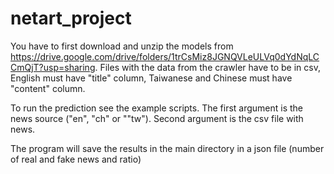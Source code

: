 # netart_project
You have to first download and unzip the models from https://drive.google.com/drive/folders/1trCsMiz8JGNQVLeULVq0dYdNqLCCmQjT?usp=sharing.
Files with the data from the crawler have to be in csv, English must have "title" column, Taiwanese and Chinese must have "content" column.

To run the prediction see the example scripts. The first argument is the news source ("en", "ch" or ""tw"). Second argument is the csv file with news.

The program will save the results in the main directory in a json file (number of real and fake news and ratio)
